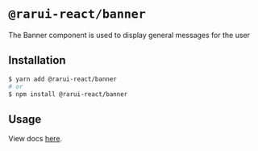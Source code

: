 # `@rarui-react/banner`

The Banner component is used to display general messages for the user

## Installation

```sh
$ yarn add @rarui-react/banner
# or
$ npm install @rarui-react/banner
```

## Usage

View docs [here]().
